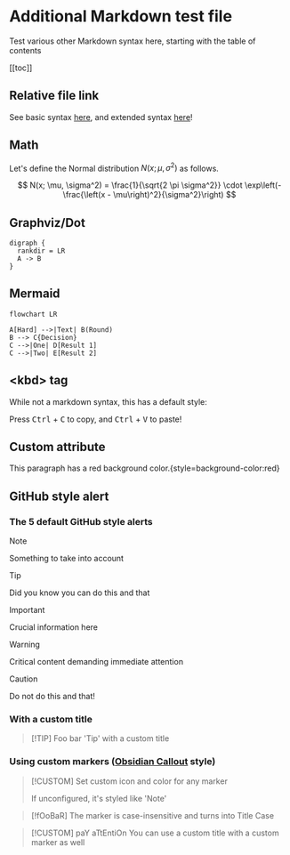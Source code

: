 # Additional Markdown test file

Test various other Markdown syntax here, starting with the table of contents

[[toc]]

## Relative file link

See basic syntax [here](markdown-basic.md), and extended syntax [here](markdown-extended.md)!

## Math

Let's define the Normal distribution $N(x; \mu, \sigma^2)$ as follows.

$$
N(x; \mu, \sigma^2) = \frac{1}{\sqrt{2 \pi \sigma^2}} \cdot \exp\left(-\frac{\left(x - \mu\right)^2}{\sigma^2}\right)
$$

## Graphviz/Dot

```graphviz
digraph {
  rankdir = LR
  A -> B
}
```

## Mermaid

```mermaid
flowchart LR

A[Hard] -->|Text| B(Round)
B --> C{Decision}
C -->|One| D[Result 1]
C -->|Two| E[Result 2]
```

## \<kbd> tag

While not a markdown syntax, this has a default style:

Press <kbd>Ctrl</kbd> + <kbd>C</kbd> to copy, and <kbd>Ctrl</kbd> + <kbd>V</kbd> to paste!

## Custom attribute

This paragraph has a red background color.{style=background-color:red}

## GitHub style alert

### The 5 default GitHub style alerts

> [!NOTE]  
> Something to take into account

> [!TIP]
> Did you know you can do this and that

> [!IMPORTANT]  
> Crucial information here

> [!WARNING]  
> Critical content demanding immediate attention

> [!CAUTION]
> Do not do this and that!

### With a custom title

> [!TIP] Foo bar
> 'Tip' with a custom title

### Using custom markers ([Obsidian Callout](https://help.obsidian.md/Editing+and+formatting/Callouts) style)

> [!CUSTOM]
> Set custom icon and color for any marker
>
> If unconfigured, it's styled like 'Note'

> [!fOoBaR]
> The marker is case-insensitive and turns into Title Case

> [!CUSTOM] paY aTtEntiOn
> You can use a custom title with a custom marker as well
